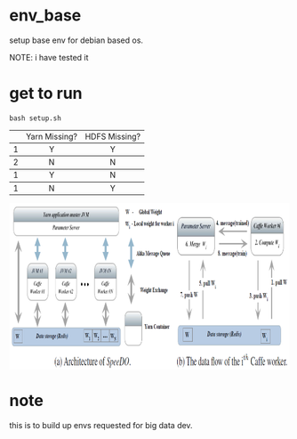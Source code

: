 # env_base
setup base env for debian based os.

NOTE: i have tested it

# get to run
```
bash setup.sh
```
<table>
<tbody>
<tr>
  <td></td>
  <td align="center">Yarn Missing?</td>
  <td align="center">HDFS Missing?</td>
</tr>
</tbody>
<tbody>
<tr>
  <td>1</td>
  <td align="center">Y</td>
  <td align="center">Y</td>
</tr>
</tbody>
<tbody>
<tr>
  <td>2</td>
  <td align="center">N</td>
  <td align="center">N</td>
</tr>
</tbody>
<tbody>
<tr>
  <td>1</td>
  <td align="center">Y</td>
  <td align="center">N</td>
</tr>
</tbody>
<tbody>
<tr>
  <td>1</td>
  <td align="center">N</td>
  <td align="center">Y</td>
</tr>
</tbody>
</table>

<img src="https://raw.githubusercontent.com/wenruij/env_base/master/data/figures/speedo_architecture.png" alt="Architecture and data flow of SpeeDO" align="middle" width="908" height="299" />

# note
this is to build up envs requested for big data dev. 
